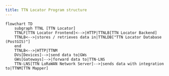 ```yaml
---
title: TTN Locator Program structure
---
```

<!-- https://mermaid.live -->
<!-- Use "garden" theme -->
```mermaid
flowchart TD
    subgraph TTNL [TTN Locator]
    TTNLF[TTN Locator Frontend]<-->|HTTP|TTNLB[TTN Locator Backend]
    TTNLB<-->|stores / retrieves data in|TTNLDB["TTN Locator Database (PostGIS)"]
    end
    TTNLB<-->|HTTP|TTNM
    DVs[Devices]-->|send data to|GWs
    GWs[Gateways]-->|forward data to|TTN-LNS
    TTN-LNS[TTN LoRaWAN Network Server]-->|sends data with integration to|TTNM[TTN Mapper]
```